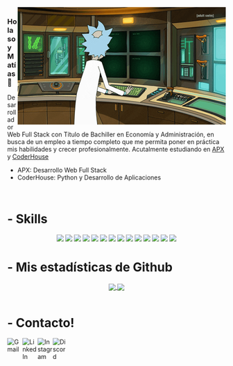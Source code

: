 <img align="right" alt="GIF" src="https://github.com/darshan-jain/darshan-jain/blob/master/rick.gif" />


### Hola soy Matías 👋

Desarrollador Web Full Stack con Título de Bachiller en Economía y Administración, en busca de un empleo a tiempo completo que me permita poner en práctica mis habilidades y crecer profesionalmente. Acutalmente estudiando en [APX][1] y [CoderHouse][2]

- APX: Desarrollo Web Full Stack
- CoderHouse: Python y Desarrollo de Aplicaciones

<br />


# - Skills

<div align="center">
<a href="https://www.javascript.com/"><img src="https://img.icons8.com/color/48/000000/javascript.png"/></a>
<a href="https://reactjs.org/"><img src="https://img.icons8.com/color/48/000000/react-native.png"/></a>
<a href="https://www.w3schools.com/css/"><img src="https://img.icons8.com/color/48/000000/css3.png"/></a>
<a href="https://www.w3schools.com/html/"><img src="https://img.icons8.com/color/48/000000/html-5.png"/></a>
<a href="https://www.typescriptlang.org/"><img src="https://img.icons8.com/color/48/000000/typescript.png"/></a>
<a href="https://www.python.org/"><img src="https://img.icons8.com/color/48/000000/python--v1.png"/></a>
<a href="https://nodejs.org/"><img width="42px" src="https://cdn-icons-png.flaticon.com/512/5968/5968322.png"/></a>
<a href="https://www.postgresql.org/"><img src="https://img.icons8.com/color/48/000000/postgreesql.png"/></a>
<a href="https://www.heroku.com/"><img src="https://img.icons8.com/color/48/000000/heroku.png"/></a>
<a href="https://firebase.google.com/?hl=es"><img src="https://img.icons8.com/color/48/000000/firebase.png"/></a>
<a href="https://git-scm.com/"><img src="https://img.icons8.com/color/48/000000/git.png"/></a>
<a href="https://github.com/"><img src="https://img.icons8.com/glyph-neue/48/000000/github.png"/></a>
<a href="https://www.npmjs.com/"><img src="https://img.icons8.com/color/48/000000/npm.png"/></a>
<a align="center" href="https://code.visualstudio.com/"><img width="41px" src="https://symbols.getvecta.com/stencil_27/121_visual-studio-team-services.117b5070bc.svg"/></a>
</div>


# - Mis estadísticas de Github
<div align="center">
<a href="https://github.com/MatiToledo/github-readme-stats">
  <img width="417" align="center" src="https://github-readme-stats.vercel.app/api?username=MatiToledo&show_icons=true&theme=tokyonight" />
</a>
<a href="https://github.com/MatiToledo/convoychat">
  <img width="350" align="center" src="https://github-readme-stats.vercel.app/api/top-langs/?username=MatiToledo&layout=compact&theme=tokyonight" />
</a>
</div>

<br />

# - Contacto!
<a href="mailto:toledo.matias@icloud.com">
  <img align="left" alt="Gmail" width="35px" src="https://cdn-icons-png.flaticon.com/512/732/732200.png" />
</a>
<a href="www.linkedin.com/in/matias-dev">
  <img align="left" alt="LinkedIn" width="35px" src="https://cdn-icons.flaticon.com/png/512/3536/premium/3536505.png?token=exp=1647985792~hmac=085ba8ca7c8e3a49babcce24ad21d70e" />
</a>
<a href="https://www.instagram.com/mati.toledo/">
  <img align="left" alt="Instagram" width="35px" src="https://cdn-icons-png.flaticon.com/512/2111/2111463.png" />
</a>
<a href="https://discord.com/invite/MatiToledo#6394">
  <img align="left" alt="Discord" width="35px" src="https://cdn-icons-png.flaticon.com/512/2111/2111370.png" />
</a>

<br />

[1]: https://apx.school
[2]: https://www.coderhouse.com/
